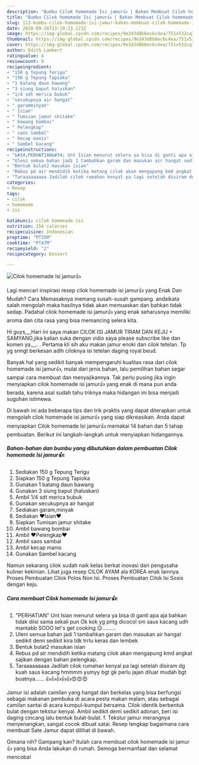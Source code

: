 ```yaml
---
description: "Bumbu Cilok homemade Isi jamur👍 | Bahan Membuat Cilok homemade Isi jamur👍 Yang Sedap"
title: "Bumbu Cilok homemade Isi jamur👍 | Bahan Membuat Cilok homemade Isi jamur👍 Yang Sedap"
slug: 113-bumbu-cilok-homemade-isi-jamur-bahan-membuat-cilok-homemade-isi-jamur-yang-sedap
date: 2020-09-26T23:19:23.123Z
image: https://img-global.cpcdn.com/recipes/9e343d8b6ec6c4ea/751x532cq70/cilok-homemade-isi-jamur👍-foto-resep-utama.jpg
thumbnail: https://img-global.cpcdn.com/recipes/9e343d8b6ec6c4ea/751x532cq70/cilok-homemade-isi-jamur👍-foto-resep-utama.jpg
cover: https://img-global.cpcdn.com/recipes/9e343d8b6ec6c4ea/751x532cq70/cilok-homemade-isi-jamur👍-foto-resep-utama.jpg
author: Edith Lambert
ratingvalue: 4
reviewcount: 9
recipeingredient:
- "150 g Tepung Terigu"
- "150 g Tepung Tapioka"
- "1 batang daun bawang"
- "3 siung baput haluskan"
- "1/4 sdt merica bubuk"
- "secukupnya air hangat"
- " garamminyak"
- " Isian"
- " Tumisan jamur shitake"
- " bawang bombai"
- " Pelengkap"
- " saos sambal"
- " kecap manis"
- " Sambel kacang"
recipeinstructions:
- "&#34;PERHATIAN&#34; Unt Isian menurut selera ya bisa di ganti apa aja bahkan tidak diisi sama sekali pun Ok kok yg pntg dicocol sm saus kacang udh mantabb SOOO let&#39;s get cooking 😉........."
- "Uleni semua bahan jadi 1 tambahkan garam dan masukan air hangat sedikit demi sedikit kira tdk trrlu keras dan lembek"
- "Bentuk bulat2 masukan isian"
- "Rebus pd air mendidih ketika matang cilok akan mengapung kmd angkat sajikan dengan bahan pelengkap."
- "Taraaaaaaaaa Jadilah cilok rumahan kenyal pa lagi setelah disiram dg kuah saus kacang hmmmm yumyy bgt gk perlu jajan diluar mudah bgt buatnya...... 👍👍👍👍👍😍😍😍"
categories:
- Resep
tags:
- cilok
- homemade
- isi

katakunci: cilok homemade isi 
nutrition: 254 calories
recipecuisine: Indonesian
preptime: "PT35M"
cooktime: "PT47M"
recipeyield: "2"
recipecategory: Dessert

---
```



![Cilok homemade Isi jamur👍](https://img-global.cpcdn.com/recipes/9e343d8b6ec6c4ea/751x532cq70/cilok-homemade-isi-jamur👍-foto-resep-utama.jpg)

Lagi mencari inspirasi resep cilok homemade isi jamur👍 yang Enak Dan Mudah? Cara Memasaknya memang susah-susah gampang. andaikata salah mengolah maka hasilnya tidak akan memuaskan dan bahkan tidak sedap. Padahal cilok homemade isi jamur👍 yang enak seharusnya memiliki aroma dan cita rasa yang bisa memancing selera kita.

Hi guys,,,,Hari ini saya makan CILOK ISI JAMUR TIRAM DAN KEJU + SAMYANG,jika kalian suka dengan vidio saya please subscribe like dan komen ya,,,,. . Pertama kli sih aku makan jamur enoki dan cilok tetelan. Tp yg snngt berkesan adlh ciloknya isi tetelan daging royal beud.

Banyak hal yang sedikit banyak mempengaruhi kualitas rasa dari cilok homemade isi jamur👍, mulai dari jenis bahan, lalu pemilihan bahan segar sampai cara membuat dan menyajikannya. Tak perlu pusing jika ingin menyiapkan cilok homemade isi jamur👍 yang enak di mana pun anda berada, karena asal sudah tahu triknya maka hidangan ini bisa menjadi suguhan istimewa.


Di bawah ini ada beberapa tips dan trik praktis yang dapat diterapkan untuk mengolah cilok homemade isi jamur👍 yang siap dikreasikan. Anda dapat menyiapkan Cilok homemade Isi jamur👍 memakai 14 bahan dan 5 tahap pembuatan. Berikut ini langkah-langkah untuk menyiapkan hidangannya.

<!--inarticleads1-->

##### Bahan-bahan dan bumbu yang dibutuhkan dalam pembuatan Cilok homemade Isi jamur👍:

1. Sediakan 150 g Tepung Terigu
1. Siapkan 150 g Tepung Tapioka
1. Gunakan 1 batang daun bawang
1. Gunakan 3 siung baput (haluskan)
1. Ambil 1/4 sdt merica bubuk
1. Gunakan secukupnya air hangat
1. Sediakan  garam,minyak
1. Sediakan  ❤Isian❤
1. Siapkan  Tumisan jamur shitake
1. Ambil  bawang bombai
1. Ambil  ❤Pelengkap❤
1. Ambil  saos sambal
1. Ambil  kecap manis
1. Gunakan  Sambel kacang


Namun sekarang cilok sudah naik kelas berkat inovasi dari pengusaha kuliner kekinian. Lihat juga resep CILOK AYAM ala KOREA enak lainnya. Proses Pembuatan Cilok Polos Non Isi. Proses Pembuatan Cilok Isi Sosis dengan keju. 

<!--inarticleads2-->

##### Cara membuat Cilok homemade Isi jamur👍:

1. &#34;PERHATIAN&#34; Unt Isian menurut selera ya bisa di ganti apa aja bahkan tidak diisi sama sekali pun Ok kok yg pntg dicocol sm saus kacang udh mantabb SOOO let&#39;s get cooking 😉.........
1. Uleni semua bahan jadi 1 tambahkan garam dan masukan air hangat sedikit demi sedikit kira tdk trrlu keras dan lembek
1. Bentuk bulat2 masukan isian
1. Rebus pd air mendidih ketika matang cilok akan mengapung kmd angkat sajikan dengan bahan pelengkap.
1. Taraaaaaaaaa Jadilah cilok rumahan kenyal pa lagi setelah disiram dg kuah saus kacang hmmmm yumyy bgt gk perlu jajan diluar mudah bgt buatnya...... 👍👍👍👍👍😍😍😍


Jamur isi adalah camilan yang hangat dan berkelas yang bisa berfungsi sebagai makanan pembuka di acara pesta makan malam, atau sebagai camilan santai di acara kumpul-kumpul bersama. Cilok identik berbentuk bulat dengan tekstur kenyal. Ambil sedikit demi sedikit adonan, beri isi daging cincang lalu bentuk bulat-bulat. f. Tekstur jamur merangnya menyenangkan, sangat cocok dibuat satai. Resep lengkap bagaimana cara membuat Sate Jamur dapat dilihat di bawah. 

Gimana nih? Gampang kan? Itulah cara membuat cilok homemade isi jamur👍 yang bisa Anda lakukan di rumah. Semoga bermanfaat dan selamat mencoba!
